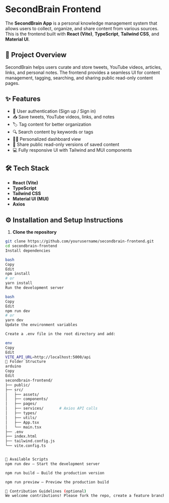 # SecondBrain Frontend

The **SecondBrain App** is a personal knowledge management system that allows users to collect, organize, and share content from various sources. This is the frontend built with **React (Vite)**, **TypeScript**, **Tailwind CSS**, and **Material UI**.

## 🚀 Project Overview

SecondBrain helps users curate and store tweets, YouTube videos, articles, links, and personal notes. The frontend provides a seamless UI for content management, tagging, searching, and sharing public read-only content pages.

## ✨ Features

- 🔐 User authentication (Sign up / Sign in)
- 📥 Save tweets, YouTube videos, links, and notes
- 🏷️ Tag content for better organization
- 🔍 Search content by keywords or tags
- 🧑‍💼 Personalized dashboard view
- 🔗 Share public read-only versions of saved content
- 💻 Fully responsive UI with Tailwind and MUI components

## 🛠 Tech Stack

- **React (Vite)**
- **TypeScript**
- **Tailwind CSS**
- **Material UI (MUI)**
- **Axios**

## ⚙️ Installation and Setup Instructions

1. **Clone the repository**

```bash
git clone https://github.com/yourusername/secondbrain-frontend.git
cd secondbrain-frontend
Install dependencies

bash
Copy
Edit
npm install
# or
yarn install
Run the development server

bash
Copy
Edit
npm run dev
# or
yarn dev
Update the environment variables

Create a .env file in the root directory and add:

env
Copy
Edit
VITE_API_URL=http://localhost:5000/api
📁 Folder Structure
arduino
Copy
Edit
secondbrain-frontend/
├── public/
├── src/
│   ├── assets/
│   ├── components/
│   ├── pages/
│   ├── services/       # Axios API calls
│   ├── types/
│   ├── utils/
│   ├── App.tsx
│   └── main.tsx
├── .env
├── index.html
├── tailwind.config.js
└── vite.config.ts


📜 Available Scripts
npm run dev – Start the development server

npm run build – Build the production version

npm run preview – Preview the production build

🤝 Contribution Guidelines (optional)
We welcome contributions! Please fork the repo, create a feature branch, and submit a pull request with detailed information.


